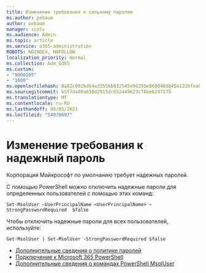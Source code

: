 ```yaml
---
title: Изменение требования к сильному паролею
ms.author: pebaum
author: pebaum
manager: scotv
ms.audience: Admin
ms.topic: article
ms.service: o365-administration
ROBOTS: NOINDEX, NOFOLLOW
localization_priority: Normal
ms.collection: Adm_O365
ms.custom:
- "9000105"
- "1600"
ms.openlocfilehash: 8a82c002bd64a33556b632545e98355e860848d845e122bfea06fbc5ee5dcb90
ms.sourcegitcommit: b5f7da89a650d2915dc652449623c78be6247175
ms.translationtype: MT
ms.contentlocale: ru-RU
ms.lasthandoff: 08/05/2021
ms.locfileid: "54070697"
---
```

# <a name="change-strong-password-requirement"></a>Изменение требования к надежный пароль

Корпорация Майкрософт по умолчанию требует надежных паролей.

С помощью PowerShell можно отключить надежные пароли для определенных пользователей с помощью этих команд:

`Set-MsolUser –UserPrincipalName <UserPrincipalName> –StrongPasswordRequired  $false`

Чтобы отключить надежные пароли для всех пользователей, используйте:

`Get-MsolUser | Set-MsolUser -StrongPasswordRequired $false`

- [Дополнительные сведения о политике паролей](https://docs.microsoft.com/azure/active-directory/authentication/concept-sspr-policy#password-policies-that-only-apply-to-cloud-user-accounts)
- [Подключение к Microsoft 365 PowerShell](https://docs.microsoft.com/office365/enterprise/powershell/connect-to-office-365-powershell#connect-with-the-microsoft-azure-active-directory-module-for-windows-powershell)
- [Дополнительные сведения о командах PowerShell MsolUser](https://docs.microsoft.com/powershell/module/msonline/set-msoluser?view=azureadps-1.0)
